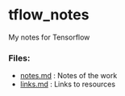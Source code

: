 # tflow_notes

My notes for Tensorflow


### Files:
* [notes.md](./notes.md) : Notes of the work
* [links.md](./links.md) : Links to resources